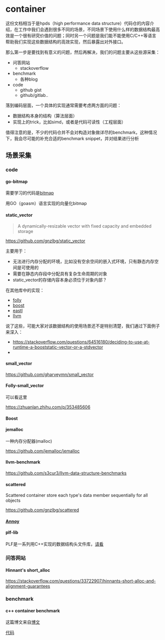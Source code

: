 # container
这份文档相当于是hpds（high performance data structure）代码仓的内容介绍，在工作中我们会遇到很多不同的场景，不同场景下使用什么样的数据结构最高效是一个很有研究价值的问题；同时另一个问题是我们能不能使用C/C++等语言帮助我们实现这些数据结构的高效实现，然后暴露出对外接口。

那么第一步是要找到有意义的问题，然后再解决，我们的问题主要从这些源采集：
* 问答网站
    * stackoverflow
* benchmark
    * 各种blog
* code
    * github gist
    * github/gitlab..

落到编码层面，一个具体的实现通常需要考虑两方面的问题：
* 数据结构本身的结构（算法层面）
* 实现上的trick，比如simd，或者是代码可读性（工程层面）

值得注意的是，不少的代码仓并不会对构造对象做详尽的benchmark，这种情况下，我会尽可能的补充合适的benchmark snippet，并对结果进行分析

## 场景采集
### code

#### go-bitmap
需要学习的代码是[bitmap](github.com/kelindar/bitmap)

用GO（goasm）语言实现的向量化bitmap



#### static_vector

> A dynamically-resizable vector with fixed capacity and embedded storage

https://github.com/gnzlbg/static_vector

主要用于：

* 无法进行内存分配的环境，比如没有空余空间的嵌入式环境，只有静态内存空间是可使用的
* 需要在静态内存段中分配具有复杂生命周期的对象
* static_vector的存储内容本身必须位于对象内部？

在其他库中的实现：

* [folly](https://github.com/facebook/folly/blob/main/folly/docs/small_vector.md)
* [boost](https://www.boost.org/doc/libs/1_59_0/doc/html/boost/container/static_vector.html)
* [eastl](https://github.com/questor/eastl/blob/master/fixed_vector.h#L71)
* [llvm](https://llvm.org/doxygen/classllvm_1_1SmallVector.html)

说了这些，可能大家对该数据结构的使用场景还不是特别清楚，我们通过下面例子来深入：

* https://stackoverflow.com/questions/64516180/deciding-to-use-at-runtime-a-booststatic-vector-or-a-stdvector
* 



#### small_vector

https://github.com/gharveymn/small_vector



#### Folly-small_vector

可以看这里

https://zhuanlan.zhihu.com/p/353485606



#### Boost



#### jemalloc

一种内存分配器(malloc)

https://github.com/jemalloc/jemalloc



#### llvm-benchmark

https://github.com/s3cur3/llvm-data-structure-benchmarks



#### scattered

Scattered container store each type's data member sequentially for all objects

https://github.com/gnzlbg/scattered



#### [Annoy](https://github.com/spotify/annoy#annoy)



#### plf-lib
PLF是一系列用C++实现的数据结构头文件库，[请看](plflib.org)

### 问答网站

#### Hinnant's short_alloc

https://stackoverflow.com/questions/33722907/hinnants-short-alloc-and-alignment-guarantees



### benchmark
#### c++ container benchmark
这篇博文来自[博文](baptiste-wicht.com)

[代码](github.com/wichtounet/articles/blob/master/src/vector_list_update_1/bench.cpp)

